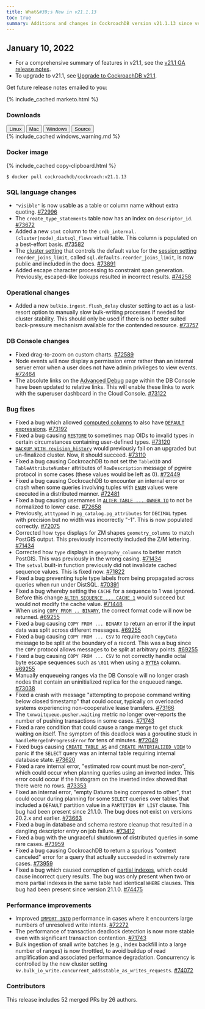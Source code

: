 ```yaml
---
title: What&#39;s New in v21.1.13
toc: true
summary: Additions and changes in CockroachDB version v21.1.13 since version v21.1.12
---
```


## January 10, 2022

- For a comprehensive summary of features in v21.1, see the [v21.1 GA release notes](v21.1.0.html).
- To upgrade to v21.1, see [Upgrade to CockroachDB v21.1](../v21.1/upgrade-cockroach-version.html).

Get future release notes emailed to you:

{% include_cached marketo.html %}


### Downloads

<div id="os-tabs" class="filters clearfix">
    <a href="https://binaries.cockroachdb.com/cockroach-v21.1.13.linux-amd64.tgz"><button id="linux" class="filter-button" data-scope="linux" data-eventcategory="linux-binary-release-notes">Linux</button></a>
    <a href="https://binaries.cockroachdb.com/cockroach-v21.1.13.darwin-10.9-amd64.tgz"><button id="mac" class="filter-button" data-scope="mac" data-eventcategory="mac-binary-release-notes">Mac</button></a>
    <a href="https://binaries.cockroachdb.com/cockroach-v21.1.13.windows-6.2-amd64.zip"><button id="windows" class="filter-button" data-scope="windows" data-eventcategory="windows-binary-release-notes">Windows</button></a>
    <a href="https://binaries.cockroachdb.com/cockroach-v21.1.13.src.tgz"><button id="source" class="filter-button" data-scope="source" data-eventcategory="source-release-notes">Source</button></a>
</div>

<section class="filter-content" data-scope="windows">
{% include_cached windows_warning.md %}
</section>

### Docker image

{% include_cached copy-clipboard.html %}
~~~shell
$ docker pull cockroachdb/cockroach:v21.1.13
~~~

### SQL language changes

- `"visible"` is now usable as a table or column name without extra quoting. [#72996][#72996]
- The `create_type_statements` table now has an index on `descriptor_id`. [#73672][#73672]
- Added a new `stmt` column to the `crdb_internal.(cluster|node)_distsql_flows` virtual table. This column is populated on a best-effort basis. [#73582][#73582]
- The [cluster setting](../v21.1/cluster-settings.html) that controls the default value for the [session setting](../v21.1/set-vars.html) `reorder_joins_limit`, called `sql.defaults.reorder_joins_limit`, is now public and included in the docs. [#73891][#73891]
- Added escape character processing to constraint span generation. Previously, escaped-like lookups resulted in incorrect results. [#74258][#74258]

### Operational changes

- Added a new `bulkio.ingest.flush_delay` cluster setting to act as a last-resort option to manually slow bulk-writing processes if needed for cluster stability. This should only be used if there is no better suited back-pressure mechanism available for the contended resource. [#73757][#73757]

### DB Console changes

- Fixed drag-to-zoom on custom charts. [#72589][#72589]
- Node events will now display a permission error rather than an internal server error when a user does not have admin privileges to view events. [#72464][#72464]
- The absolute links on the [Advanced Debug](../v21.1/ui-debug-pages.html) page within the DB Console have been updated to relative links. This will enable these links to work with the superuser dashboard in the Cloud Console. [#73122][#73122]

### Bug fixes

- Fixed a bug which allowed [computed columns](../v21.1/computed-columns.html) to also have [`DEFAULT` expressions](../v21.1/default-value.html). [#73192][#73192]
- Fixed a bug causing [`RESTORE`](../v21.1/restore.html) to sometimes map OIDs to invalid types in certain circumstances containing user-defined types. [#73120][#73120]
- [`BACKUP WITH revision_history`](../v21.1/backup.html) would previously fail on an upgraded but un-finalized cluster. Now, it should succeed. [#73110][#73110]
- Fixed a bug causing CockroachDB to not set the `TableOID` and `TableAttributeNumber` attributes of `RowDescription` message of pgwire protocol in some cases (these values would be left as 0). [#72449][#72449]
- Fixed a bug causing CockroachDB to encounter an internal error or crash when some queries involving tuples with [`ENUM`](../v21.1/enum.html) values were executed in a distributed manner. [#72481][#72481]
- Fixed a bug causing usernames in [`ALTER TABLE ... OWNER TO`](../v21.1/alter-table.html) to not be normalized to lower case. [#72658][#72658]
- Previously, `atttypmod` in `pg_catalog.pg_attributes` for `DECIMAL` types with precision but no width was incorrectly "-1". This is now populated correctly. [#72075][#72075]
- Corrected how `type` displays for ZM shapes `geometry_columns` to match PostGIS output. This previously incorrectly included the Z/M lettering. [#71434][#71434]
- Corrected how `type` displays in `geography_columns` to better match PostGIS. This was previously in the wrong casing. [#71434][#71434]
- The `setval` built-in function previously did not invalidate cached sequence values. This is fixed now. [#71822][#71822]
- Fixed a bug preventing tuple type labels from being propagated across queries when run under DistSQL. [#70391][#70391]
- Fixed a bug whereby setting the `CACHE` for a sequence to 1 was ignored. Before this change [`ALTER SEQUENCE ... CACHE 1`](../v21.1/alter-sequence.html) would succeed but would not modify the cache value. [#71448][#71448]
- When using [`COPY FROM .. BINARY`](../v21.1/copy-from.html), the correct format code will now be returned. [#69255][#69255]
- Fixed a bug causing `COPY FROM ... BINARY` to return an error if the input data was split across different messages. [#69255][#69255]
- Fixed a bug causing `COPY FROM ... CSV` to require each `CopyData` message to be split at the boundary of a record. This was a bug since the `COPY` protocol allows messages to be split at arbitrary points. [#69255][#69255]
- Fixed a bug causing `COPY FROM ... CSV` to not correctly handle octal byte escape sequences such as `\011` when using a [`BYTEA`](../v21.1/bytes.html) column. [#69255][#69255]
- Manually enqueueing ranges via the DB Console will no longer crash nodes that contain an uninitialized replica for the enqueued range. [#73038][#73038]
- Fixed a crash with message "attempting to propose command writing below closed timestamp" that could occur, typically on overloaded systems experiencing non-cooperative lease transfers. [#73166][#73166]
- The `txnwaitqueue.pusher.waiting` metric no longer over-reports the number of pushing transactions in some cases. [#71743][#71743]
- Fixed a rare condition that could cause a range merge to get stuck waiting on itself. The symptom of this deadlock was a goroutine stuck in `handleMergeInProgressError` for tens of minutes. [#72049][#72049]
- Fixed bugs causing [`CREATE TABLE AS`](../v21.1/create-table-as.html) and [`CREATE MATERIALIZED VIEW`](../v21.1/create-view.html) to panic if the `SELECT` query was an internal table requiring internal database state. [#73620][#73620]
- Fixed a rare internal error, "estimated row count must be non-zero", which could occur when planning queries using an inverted index. This error could occur if the histogram on the inverted index showed that there were no rows. [#73353][#73353]
- Fixed an internal error, "empty Datums being compared to other", that could occur during planning for some `SELECT` queries over tables that included a `DEFAULT` partition value in a `PARTITION BY LIST` clause. This bug had been present since 21.1.0. The bug does not exist on versions 20.2.x and earlier. [#73663][#73663]
- Fixed a bug in database and schema restore cleanup that resulted in a dangling descriptor entry on job failure. [#73412][#73412]
- Fixed a bug with the ungraceful shutdown of distributed queries in some rare cases. [#73959][#73959]
- Fixed a bug causing CockroachDB to return a spurious "context canceled" error for a query that actually succeeded in extremely rare cases. [#73959][#73959]
- Fixed a bug which caused corruption of [partial indexes](../v21.2/partial-indexes.html), which could cause incorrect query results. The bug was only present when two or more partial indexes in the same table had identical `WHERE` clauses. This bug had been present since version 21.1.0. [#74475][#74475]

### Performance improvements

- Improved [`IMPORT INTO`](../v21.1/import.html) performance in cases where it encounters large numbers of unresolved write intents. [#72272][#72272]
- The performance of transaction deadlock detection is now more stable even with significant transaction contention. [#71743][#71743]
- Bulk ingestion of small write batches (e.g., index backfill into a large number of ranges) is now throttled, to avoid buildup of read amplification and associated performance degradation. Concurrency is controlled by the new cluster setting `kv.bulk_io_write.concurrent_addsstable_as_writes_requests`. [#74072][#74072]

### Contributors

This release includes 52 merged PRs by 26 authors.

[#69255]: https://github.com/cockroachdb/cockroach/pull/69255
[#70391]: https://github.com/cockroachdb/cockroach/pull/70391
[#71434]: https://github.com/cockroachdb/cockroach/pull/71434
[#71448]: https://github.com/cockroachdb/cockroach/pull/71448
[#71743]: https://github.com/cockroachdb/cockroach/pull/71743
[#71822]: https://github.com/cockroachdb/cockroach/pull/71822
[#72049]: https://github.com/cockroachdb/cockroach/pull/72049
[#72075]: https://github.com/cockroachdb/cockroach/pull/72075
[#72272]: https://github.com/cockroachdb/cockroach/pull/72272
[#72449]: https://github.com/cockroachdb/cockroach/pull/72449
[#72464]: https://github.com/cockroachdb/cockroach/pull/72464
[#72481]: https://github.com/cockroachdb/cockroach/pull/72481
[#72589]: https://github.com/cockroachdb/cockroach/pull/72589
[#72658]: https://github.com/cockroachdb/cockroach/pull/72658
[#72756]: https://github.com/cockroachdb/cockroach/pull/72756
[#72996]: https://github.com/cockroachdb/cockroach/pull/72996
[#73038]: https://github.com/cockroachdb/cockroach/pull/73038
[#73110]: https://github.com/cockroachdb/cockroach/pull/73110
[#73120]: https://github.com/cockroachdb/cockroach/pull/73120
[#73122]: https://github.com/cockroachdb/cockroach/pull/73122
[#73166]: https://github.com/cockroachdb/cockroach/pull/73166
[#73192]: https://github.com/cockroachdb/cockroach/pull/73192
[#73353]: https://github.com/cockroachdb/cockroach/pull/73353
[#73412]: https://github.com/cockroachdb/cockroach/pull/73412
[#73582]: https://github.com/cockroachdb/cockroach/pull/73582
[#73620]: https://github.com/cockroachdb/cockroach/pull/73620
[#73663]: https://github.com/cockroachdb/cockroach/pull/73663
[#73672]: https://github.com/cockroachdb/cockroach/pull/73672
[#73757]: https://github.com/cockroachdb/cockroach/pull/73757
[#73891]: https://github.com/cockroachdb/cockroach/pull/73891
[#73959]: https://github.com/cockroachdb/cockroach/pull/73959
[#74072]: https://github.com/cockroachdb/cockroach/pull/74072
[#74124]: https://github.com/cockroachdb/cockroach/pull/74124
[#74205]: https://github.com/cockroachdb/cockroach/pull/74205
[#74258]: https://github.com/cockroachdb/cockroach/pull/74258
[#74475]: https://github.com/cockroachdb/cockroach/pull/74475

